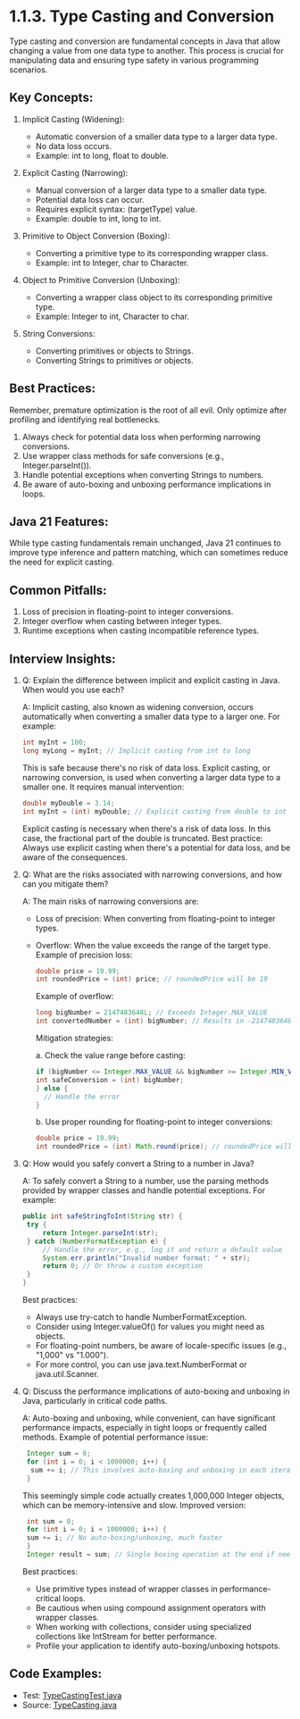 # 1.1.3. Type Casting and Conversion

Type casting and conversion are fundamental concepts in Java that allow changing a value from one data type to another. This process is crucial for manipulating data and ensuring type safety in various programming scenarios.

## Key Concepts:

1. Implicit Casting (Widening):
    - Automatic conversion of a smaller data type to a larger data type.
    - No data loss occurs.
    - Example: int to long, float to double.

2. Explicit Casting (Narrowing):
    - Manual conversion of a larger data type to a smaller data type.
    - Potential data loss can occur.
    - Requires explicit syntax: (targetType) value.
    - Example: double to int, long to int.

3. Primitive to Object Conversion (Boxing):
    - Converting a primitive type to its corresponding wrapper class.
    - Example: int to Integer, char to Character.

4. Object to Primitive Conversion (Unboxing):
    - Converting a wrapper class object to its corresponding primitive type.
    - Example: Integer to int, Character to char.

5. String Conversions:
    - Converting primitives or objects to Strings.
    - Converting Strings to primitives or objects.

## Best Practices:

Remember, premature optimization is the root of all evil. Only optimize after profiling and identifying real bottlenecks.

1. Always check for potential data loss when performing narrowing conversions.
2. Use wrapper class methods for safe conversions (e.g., Integer.parseInt()).
3. Handle potential exceptions when converting Strings to numbers.
4. Be aware of auto-boxing and unboxing performance implications in loops.

## Java 21 Features:

While type casting fundamentals remain unchanged, Java 21 continues to improve type inference and pattern matching, which can sometimes reduce the need for explicit casting.

## Common Pitfalls:

1. Loss of precision in floating-point to integer conversions.
2. Integer overflow when casting between integer types.
3. Runtime exceptions when casting incompatible reference types.

## Interview Insights:
1. Q: Explain the difference between implicit and explicit casting in Java. When would you use each?

   A: Implicit casting, also known as widening conversion, occurs automatically when converting a smaller data type to a larger one. For example:

   ```java
   int myInt = 100;
   long myLong = myInt; // Implicit casting from int to long
   ```
   This is safe because there's no risk of data loss.
   Explicit casting, or narrowing conversion, is used when converting a larger data type to a smaller one. 
   It requires manual intervention:
   
   ```java
   double myDouble = 3.14;
   int myInt = (int) myDouble; // Explicit casting from double to int
   ```
   Explicit casting is necessary when there's a risk of data loss. In this case, 
   the fractional part of the double is truncated.
   Best practice: Always use explicit casting when there's a potential for data loss, and be aware of the consequences.
2. Q: What are the risks associated with narrowing conversions, and how can you mitigate them?
     
   A: The main risks of narrowing conversions are:
   - Loss of precision: When converting from floating-point to integer types.
   - Overflow: When the value exceeds the range of the target type.
     Example of precision loss:
     
     ```java
     double price = 19.99;
     int roundedPrice = (int) price; // roundedPrice will be 19
     ```
     Example of overflow:
     
     ```java
     long bigNumber = 2147483648L; // Exceeds Integer.MAX_VALUE
     int convertedNumber = (int) bigNumber; // Results in -2147483648 due to overflow
     ```
     Mitigation strategies:
     
     a. Check the value range before casting:
     
      ```java
      if (bigNumber <= Integer.MAX_VALUE && bigNumber >= Integer.MIN_VALUE) {
      int safeConversion = (int) bigNumber;
      } else {
        // Handle the error
      }
     ```
     
     b. Use proper rounding for floating-point to integer conversions:
     ```java
     double price = 19.99;
     int roundedPrice = (int) Math.round(price); // roundedPrice will be 20
     ```

3. Q: How would you safely convert a String to a number in Java?
     
   A: To safely convert a String to a number, use the parsing methods provided by wrapper classes and handle potential 
   exceptions. For example:
   ```java
   public int safeStringToInt(String str) {
    try {
        return Integer.parseInt(str);
    } catch (NumberFormatException e) {
        // Handle the error, e.g., log it and return a default value
        System.err.println("Invalid number format: " + str);
        return 0; // Or throw a custom exception
    }
   }
   ```
   Best practices:

   - Always use try-catch to handle NumberFormatException.
   - Consider using Integer.valueOf() for values you might need as objects.
   - For floating-point numbers, be aware of locale-specific issues (e.g., "1,000" vs "1.000").
   - For more control, you can use java.text.NumberFormat or java.util.Scanner.
4. Q: Discuss the performance implications of auto-boxing and unboxing in Java, particularly in critical code paths.
     
   A: Auto-boxing and unboxing, while convenient, can have significant performance impacts, especially in tight loops or
   frequently called methods.
   Example of potential performance issue:
   ```java
    Integer sum = 0;
    for (int i = 0; i < 1000000; i++) {
     sum += i; // This involves auto-boxing and unboxing in each iteration
    }
   ```
   This seemingly simple code actually creates 1,000,000 Integer objects, which can be memory-intensive and slow.
   Improved version:
   ```java
    int sum = 0;
    for (int i = 0; i < 1000000; i++) {
    sum += i; // No auto-boxing/unboxing, much faster
    }
    Integer result = sum; // Single boxing operation at the end if needed
   ```
   Best practices:

   - Use primitive types instead of wrapper classes in performance-critical loops.
   - Be cautious when using compound assignment operators with wrapper classes.
   - When working with collections, consider using specialized collections like IntStream for better performance.
   - Profile your application to identify auto-boxing/unboxing hotspots.

## Code Examples:

- Test: [TypeCastingTest.java](src/test/java/com/github/msorkhpar/claudejavatutor/javabasics/TypeCastingTest.java)
- Source: [TypeCasting.java](src/main/java/com/github/msorkhpar/claudejavatutor/javabasics/TypeCasting.java)